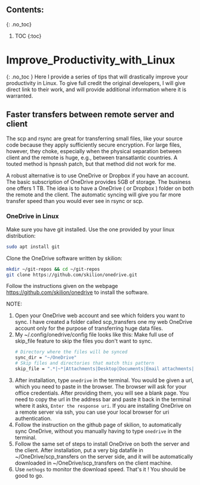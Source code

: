## Contents:
{: .no_toc}
1. TOC
{:toc}
# Improve_Productivity_with_Linux
{: .no_toc }
Here I provide a series of tips that will drastically improve your productivity
in Linux. To give full credit the original developers, I will give direct link 
to their work, and will provide additional information where it is warranted.

## Faster transfers between remote server and client
The scp and rsync are great for transferring small files, like your source code
because they apply sufficiently secure encryption. For large files, however, they 
choke, especially when the physical separation between client and the remote is 
huge, e.g., between transatlantic countries. A touted method is hpnssh patch, but 
that method did not work for me. 

A robust alternative is to use OneDrive or Dropbox if you have an account. The 
basic subscription of OneDrive provides 5GB of storage. The business one offers
1 TB. The idea is to have a OneDrive ( or Dropbox ) folder on both the remote 
and the client. The automatic syncing will give you far more transfer speed than
you would ever see in rsync or scp. 

### OneDrive in Linux
Make sure you have git installed. Use the one provided by your linux distribution:
```sh
sudo apt install git
```

Clone the OneDrive software written by skilion:
```sh
mkdir ~/git-repos && cd ~/git-repos
git clone https://github.com/skilion/onedrive.git
```

Follow the instructions given on the webpage https://github.com/skilion/onedrive
to install the software. 

NOTE:
1. Open your OneDrive web account and see which folders you want to sync. I have
created a folder called scp_transfers one my web OneDrive account only for the 
purpose of transferring huge data files. 
2. My ~/.config/onedrive/config file looks like this: Make full use of skip_file
feature to skip the files you don't want to sync.
	```sh
	# Directory where the files will be synced
	sync_dir = "~/OneDrive"
	# Skip files and directories that match this pattern
	skip_file = ".*|~*|Attachments|Desktop|Documents|Email attachments|IEEE_manuscript|Notebooks|Pictures"
	```
3. After installation, type `onedrive` in the terminal. You would be given a url, 
which you need to paste in the browser. The browser will ask for your office credentials.
After providing them, you will see a blank page. You need to copy the url in the 
address bar and paste it back in the terminal where it asks, `Enter the response uri`.
If you are installing OneDrive on a remote server via ssh, you can use your local browser
for uri authentication.
4. Follow the instruction on the github page of skilion, to automatically sync 
OneDrive, without you manually having to type `onedrive` in the terminal. 
5. Follow the same set of steps to install OneDrive on both the server and the 
client. After installation, put a very big datafile in ~/OneDrive/scp_transfers
on the server side, and it will be automatically downloaded in ~/OneDrive/scp_transfers
on the client machine. 
6. Use `nethogs` to monitor the download speed. 
That's it ! You should be good to go. 


